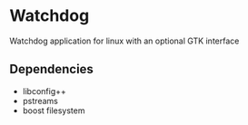 # Watchdog
Watchdog application for linux with an optional GTK interface

## Dependencies
- libconfig++
- pstreams
- boost filesystem

